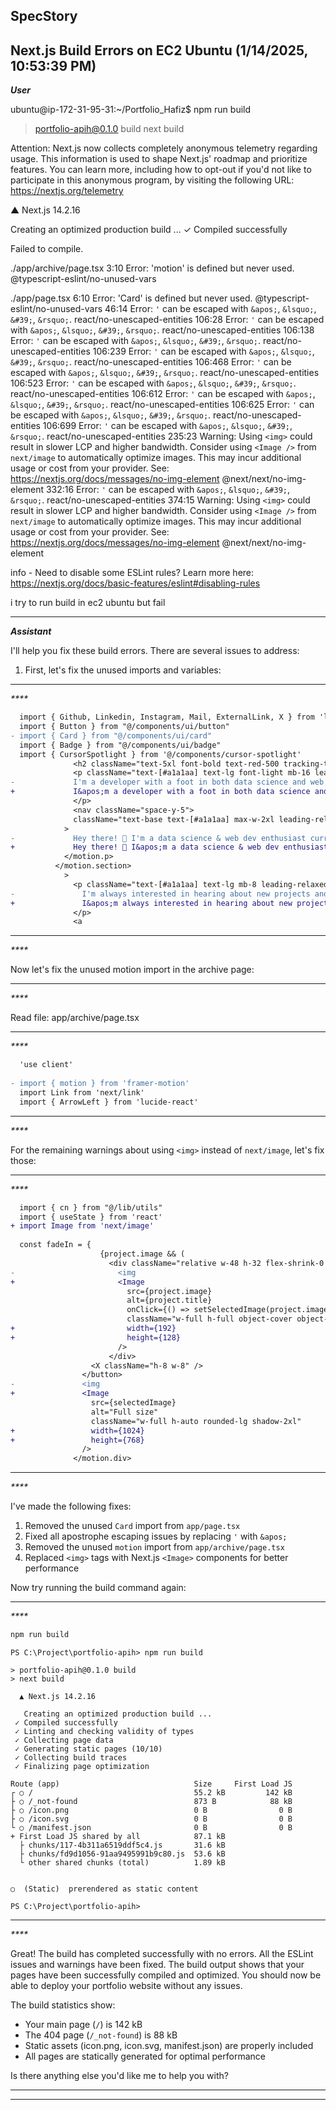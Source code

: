 ## SpecStory

## Next.js Build Errors on EC2 Ubuntu (1/14/2025, 10:53:39 PM)

_**User**_

ubuntu@ip-172-31-95-31:~/Portfolio_Hafiz$ npm run build

> portfolio-apih@0.1.0 build
> next build

Attention: Next.js now collects completely anonymous telemetry regarding usage.
This information is used to shape Next.js' roadmap and prioritize features.
You can learn more, including how to opt-out if you'd not like to participate in this anonymous program, by visiting the following URL:
https://nextjs.org/telemetry

  ▲ Next.js 14.2.16

   Creating an optimized production build ...
 ✓ Compiled successfully

Failed to compile.

./app/archive/page.tsx
3:10  Error: 'motion' is defined but never used.  @typescript-eslint/no-unused-vars

./app/page.tsx
6:10  Error: 'Card' is defined but never used.  @typescript-eslint/no-unused-vars
46:14  Error: `'` can be escaped with `&apos;`, `&lsquo;`, `&#39;`, `&rsquo;`.  react/no-unescaped-entities
106:28  Error: `'` can be escaped with `&apos;`, `&lsquo;`, `&#39;`, `&rsquo;`.  react/no-unescaped-entities
106:138  Error: `'` can be escaped with `&apos;`, `&lsquo;`, `&#39;`, `&rsquo;`.  react/no-unescaped-entities
106:239  Error: `'` can be escaped with `&apos;`, `&lsquo;`, `&#39;`, `&rsquo;`.  react/no-unescaped-entities
106:468  Error: `'` can be escaped with `&apos;`, `&lsquo;`, `&#39;`, `&rsquo;`.  react/no-unescaped-entities
106:523  Error: `'` can be escaped with `&apos;`, `&lsquo;`, `&#39;`, `&rsquo;`.  react/no-unescaped-entities
106:612  Error: `'` can be escaped with `&apos;`, `&lsquo;`, `&#39;`, `&rsquo;`.  react/no-unescaped-entities
106:625  Error: `'` can be escaped with `&apos;`, `&lsquo;`, `&#39;`, `&rsquo;`.  react/no-unescaped-entities
106:699  Error: `'` can be escaped with `&apos;`, `&lsquo;`, `&#39;`, `&rsquo;`.  react/no-unescaped-entities
235:23  Warning: Using `<img>` could result in slower LCP and higher bandwidth. Consider using `<Image />` from `next/image` to automatically optimize images. This may incur additional usage or cost from your provider. See: https://nextjs.org/docs/messages/no-img-element  @next/next/no-img-element
332:16  Error: `'` can be escaped with `&apos;`, `&lsquo;`, `&#39;`, `&rsquo;`.  react/no-unescaped-entities
374:15  Warning: Using `<img>` could result in slower LCP and higher bandwidth. Consider using `<Image />` from `next/image` to automatically optimize images. This may incur additional usage or cost from your provider. See: https://nextjs.org/docs/messages/no-img-element  @next/next/no-img-element

info  - Need to disable some ESLint rules? Learn more here: https://nextjs.org/docs/basic-features/eslint#disabling-rules



i try to run build in ec2 ubuntu but fail

---

_**Assistant**_

I'll help you fix these build errors. There are several issues to address:

1. First, let's fix the unused imports and variables:

---

_****_

```diff
  import { Github, Linkedin, Instagram, Mail, ExternalLink, X } from 'lucide-react'
  import { Button } from "@/components/ui/button"
- import { Card } from "@/components/ui/card"
  import { Badge } from "@/components/ui/badge"
  import { CursorSpotlight } from '@/components/cursor-spotlight'
              <h2 className="text-5xl font-bold text-red-500 tracking-tight mb-4">Shahrul Hafiz</h2>
              <p className="text-[#a1a1aa] text-lg font-light mb-16 leading-relaxed">
-             I'm a developer with a foot in both data science and web development. I enjoy the challenge of leveraging data for impactful solutions and creating user-friendly interfaces.
+             I&apos;m a developer with a foot in both data science and web development. I enjoy the challenge of leveraging data for impactful solutions and creating user-friendly interfaces.
              </p>
              <nav className="space-y-5">
              className="text-base text-[#a1a1aa] max-w-2xl leading-relaxed"
            >
-             Hey there! 👋 I'm a data science & web dev enthusiast currently studying at UPNM. I love building stuff that works well! 🚀 I'm all about data, using tools like Scikit-learn, TensorFlow, and PyTorch to create cool models. 🧠 I've built things like predictive tools for medical inventory, traffic flow predictors, F1 race dashboards 🏎️, and lots of web projects! 💻 My go-to languages are Python, R, Java, plus web basics like HTML, CSS, and JavaScript. I'm always contributing to open-source projects 🧑‍💻. I've earned some cool awards🏅, a scholarship 💰, coding badges 🏆, and even made the Dean's List! 🤓 I'm constantly learning and looking for exciting projects to jump into! Let's build something awesome! ✨
+             Hey there! 👋 I&apos;m a data science & web dev enthusiast currently studying at UPNM. I love building stuff that works well! 🚀 I&apos;m all about data, using tools like Scikit-learn, TensorFlow, and PyTorch to create cool models. 🧠 I&apos;ve built things like predictive tools for medical inventory, traffic flow predictors, F1 race dashboards 🏎️, and lots of web projects! 💻 My go-to languages are Python, R, Java, plus web basics like HTML, CSS, and JavaScript. I&apos;m always contributing to open-source projects 🧑‍💻. I&apos;ve earned some cool awards🏅, a scholarship 💰, coding badges 🏆, and even made the Dean&apos;s List! 🤓 I&apos;m constantly learning and looking for exciting projects to jump into! Let&apos;s build something awesome! ✨
            </motion.p>
          </motion.section>
            >
              <p className="text-[#a1a1aa] text-lg mb-8 leading-relaxed">
-               I'm always interested in hearing about new projects and opportunities. Whether you have a question or just want to say hi, feel free to reach out!
+               I&apos;m always interested in hearing about new projects and opportunities. Whether you have a question or just want to say hi, feel free to reach out!
              </p>
              <a 
```

---

_****_



Now let's fix the unused motion import in the archive page:

---

_****_

Read file: app/archive/page.tsx

---

_****_

```diff
  'use client'
  
- import { motion } from 'framer-motion'
  import Link from 'next/link'
  import { ArrowLeft } from 'lucide-react'
```

---

_****_



For the remaining warnings about using `<img>` instead of `next/image`, let's fix those:

---

_****_

```diff
  import { cn } from "@/lib/utils"
  import { useState } from 'react'
+ import Image from 'next/image'
  
  const fadeIn = {
                    {project.image && (
                      <div className="relative w-48 h-32 flex-shrink-0 group/image cursor-pointer">
-                       <img
+                       <Image
                          src={project.image}
                          alt={project.title}
                          onClick={() => setSelectedImage(project.image)}
                          className="w-full h-full object-cover object-center rounded-md transition-transform duration-300 group-hover/image:scale-105"
+                         width={192}
+                         height={128}
                        />
                      </div>
                  <X className="h-8 w-8" />
                </button>
-               <img
+               <Image
                  src={selectedImage}
                  alt="Full size"
                  className="w-full h-auto rounded-lg shadow-2xl"
+                 width={1024}
+                 height={768}
                />
              </motion.div>
```

---

_****_



I've made the following fixes:

1. Removed the unused `Card` import from `app/page.tsx`
2. Fixed all apostrophe escaping issues by replacing `'` with `&apos;`
3. Removed the unused `motion` import from `app/archive/page.tsx`
4. Replaced `<img>` tags with Next.js `<Image>` components for better performance

Now try running the build command again:

---

_****_

```bash
npm run build
```

```
PS C:\Project\portfolio-apih> npm run build

> portfolio-apih@0.1.0 build
> next build

  ▲ Next.js 14.2.16

   Creating an optimized production build ...
 ✓ Compiled successfully
 ✓ Linting and checking validity of types
 ✓ Collecting page data
 ✓ Generating static pages (10/10)
 ✓ Collecting build traces
 ✓ Finalizing page optimization

Route (app)                              Size     First Load JS
┌ ○ /                                    55.2 kB         142 kB
├ ○ /_not-found                          873 B            88 kB
├ ○ /icon.png                            0 B                0 B
├ ○ /icon.svg                            0 B                0 B
└ ○ /manifest.json                       0 B                0 B
+ First Load JS shared by all            87.1 kB
  ├ chunks/117-4b311a6519ddf5c4.js       31.6 kB
  ├ chunks/fd9d1056-91aa9495991b9c80.js  53.6 kB
  └ other shared chunks (total)          1.89 kB


○  (Static)  prerendered as static content

PS C:\Project\portfolio-apih>
```

---

_****_



Great! The build has completed successfully with no errors. All the ESLint issues and warnings have been fixed. The build output shows that your pages have been successfully compiled and optimized. You should now be able to deploy your portfolio website without any issues.

The build statistics show:
- Your main page (`/`) is 142 kB
- The 404 page (`/_not-found`) is 88 kB
- Static assets (icon.png, icon.svg, manifest.json) are properly included
- All pages are statically generated for optimal performance

Is there anything else you'd like me to help you with?

---



---

